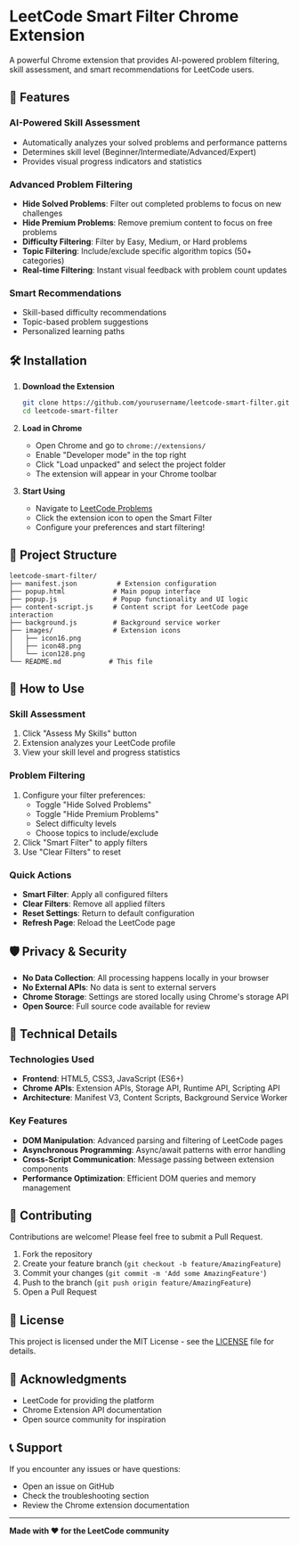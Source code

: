 # LeetCode Smart Filter Chrome Extension

A powerful Chrome extension that provides AI-powered problem filtering, skill assessment, and smart recommendations for LeetCode users.

## 🚀 Features

### **AI-Powered Skill Assessment**
- Automatically analyzes your solved problems and performance patterns
- Determines skill level (Beginner/Intermediate/Advanced/Expert)
- Provides visual progress indicators and statistics

### **Advanced Problem Filtering**
- **Hide Solved Problems**: Filter out completed problems to focus on new challenges
- **Hide Premium Problems**: Remove premium content to focus on free problems
- **Difficulty Filtering**: Filter by Easy, Medium, or Hard problems
- **Topic Filtering**: Include/exclude specific algorithm topics (50+ categories)
- **Real-time Filtering**: Instant visual feedback with problem count updates

### **Smart Recommendations**
- Skill-based difficulty recommendations
- Topic-based problem suggestions
- Personalized learning paths

## 🛠️ Installation

1. **Download the Extension**
   ```bash
   git clone https://github.com/yourusername/leetcode-smart-filter.git
   cd leetcode-smart-filter
   ```

2. **Load in Chrome**
   - Open Chrome and go to `chrome://extensions/`
   - Enable "Developer mode" in the top right
   - Click "Load unpacked" and select the project folder
   - The extension will appear in your Chrome toolbar

3. **Start Using**
   - Navigate to [LeetCode Problems](https://leetcode.com/problemset/)
   - Click the extension icon to open the Smart Filter
   - Configure your preferences and start filtering!

## 📁 Project Structure

```
leetcode-smart-filter/
├── manifest.json          # Extension configuration
├── popup.html            # Main popup interface
├── popup.js              # Popup functionality and UI logic
├── content-script.js     # Content script for LeetCode page interaction
├── background.js         # Background service worker
├── images/               # Extension icons
│   ├── icon16.png
│   ├── icon48.png
│   └── icon128.png
└── README.md            # This file
```

## 🎯 How to Use

### **Skill Assessment**
1. Click "Assess My Skills" button
2. Extension analyzes your LeetCode profile
3. View your skill level and progress statistics

### **Problem Filtering**
1. Configure your filter preferences:
   - Toggle "Hide Solved Problems"
   - Toggle "Hide Premium Problems"
   - Select difficulty levels
   - Choose topics to include/exclude
2. Click "Smart Filter" to apply filters
3. Use "Clear Filters" to reset

### **Quick Actions**
- **Smart Filter**: Apply all configured filters
- **Clear Filters**: Remove all applied filters
- **Reset Settings**: Return to default configuration
- **Refresh Page**: Reload the LeetCode page

## 🛡️ Privacy & Security

- **No Data Collection**: All processing happens locally in your browser
- **No External APIs**: No data is sent to external servers
- **Chrome Storage**: Settings are stored locally using Chrome's storage API
- **Open Source**: Full source code available for review

## 🔧 Technical Details

### **Technologies Used**
- **Frontend**: HTML5, CSS3, JavaScript (ES6+)
- **Chrome APIs**: Extension APIs, Storage API, Runtime API, Scripting API
- **Architecture**: Manifest V3, Content Scripts, Background Service Worker

### **Key Features**
- **DOM Manipulation**: Advanced parsing and filtering of LeetCode pages
- **Asynchronous Programming**: Async/await patterns with error handling
- **Cross-Script Communication**: Message passing between extension components
- **Performance Optimization**: Efficient DOM queries and memory management

## 🤝 Contributing

Contributions are welcome! Please feel free to submit a Pull Request.

1. Fork the repository
2. Create your feature branch (`git checkout -b feature/AmazingFeature`)
3. Commit your changes (`git commit -m 'Add some AmazingFeature'`)
4. Push to the branch (`git push origin feature/AmazingFeature`)
5. Open a Pull Request

## 📝 License

This project is licensed under the MIT License - see the [LICENSE](LICENSE) file for details.

## 🙏 Acknowledgments

- LeetCode for providing the platform
- Chrome Extension API documentation
- Open source community for inspiration

## 📞 Support

If you encounter any issues or have questions:
- Open an issue on GitHub
- Check the troubleshooting section
- Review the Chrome extension documentation

---

**Made with ❤️ for the LeetCode community**